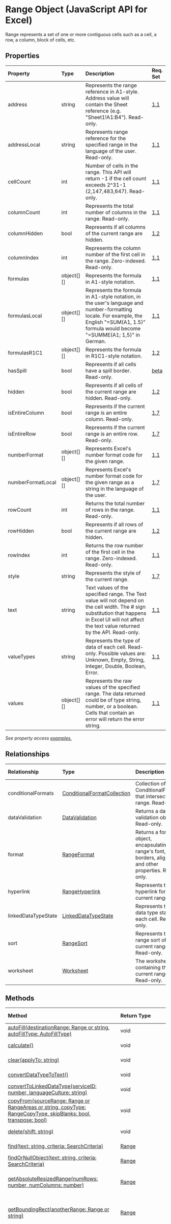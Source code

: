 # Range Object (JavaScript API for Excel)

Range represents a set of one or more contiguous cells such as a cell, a row, a column, block of cells, etc.

## Properties

| Property	   | Type	|Description| Req. Set|
|:---------------|:--------|:----------|:----|
|address|string|Represents the range reference in A1-style. Address value will contain the Sheet reference (e.g. "Sheet1!A1:B4"). Read-only.|[1.1](../requirement-sets/excel-api-requirement-sets.md)|
|addressLocal|string|Represents range reference for the specified range in the language of the user. Read-only.|[1.1](../requirement-sets/excel-api-requirement-sets.md)|
|cellCount|int|Number of cells in the range. This API will return -1 if the cell count exceeds 2^31-1 (2,147,483,647). Read-only.|[1.1](../requirement-sets/excel-api-requirement-sets.md)|
|columnCount|int|Represents the total number of columns in the range. Read-only.|[1.1](../requirement-sets/excel-api-requirement-sets.md)|
|columnHidden|bool|Represents if all columns of the current range are hidden.|[1.2](../requirement-sets/excel-api-requirement-sets.md)|
|columnIndex|int|Represents the column number of the first cell in the range. Zero-indexed. Read-only.|[1.1](../requirement-sets/excel-api-requirement-sets.md)|
|formulas|object[][]|Represents the formula in A1-style notation.|[1.1](../requirement-sets/excel-api-requirement-sets.md)|
|formulasLocal|object[][]|Represents the formula in A1-style notation, in the user's language and number-formatting locale.  For example, the English "=SUM(A1, 1.5)" formula would become "=SUMME(A1; 1,5)" in German.|[1.1](../requirement-sets/excel-api-requirement-sets.md)|
|formulasR1C1|object[][]|Represents the formula in R1C1-style notation.|[1.2](../requirement-sets/excel-api-requirement-sets.md)|
|hasSpill|bool|Represents if all cells have a spill border. Read-only.|[beta](../requirement-sets/excel-api-requirement-sets.md)|
|hidden|bool|Represents if all cells of the current range are hidden. Read-only.|[1.2](../requirement-sets/excel-api-requirement-sets.md)|
|isEntireColumn|bool|Represents if the current range is an entire column. Read-only.|[1.7](../requirement-sets/excel-api-requirement-sets.md)|
|isEntireRow|bool|Represents if the current range is an entire row. Read-only.|[1.7](../requirement-sets/excel-api-requirement-sets.md)|
|numberFormat|object[][]|Represents Excel's number format code for the given range.|[1.1](../requirement-sets/excel-api-requirement-sets.md)|
|numberFormatLocal|object[][]|Represents Excel's number format code for the given range as a string in the language of the user.|[1.7](../requirement-sets/excel-api-requirement-sets.md)|
|rowCount|int|Returns the total number of rows in the range. Read-only.|[1.1](../requirement-sets/excel-api-requirement-sets.md)|
|rowHidden|bool|Represents if all rows of the current range are hidden.|[1.2](../requirement-sets/excel-api-requirement-sets.md)|
|rowIndex|int|Returns the row number of the first cell in the range. Zero-indexed. Read-only.|[1.1](../requirement-sets/excel-api-requirement-sets.md)|
|style|string|Represents the style of the current range.|[1.7](../requirement-sets/excel-api-requirement-sets.md)|
|text|string|Text values of the specified range. The Text value will not depend on the cell width. The # sign substitution that happens in Excel UI will not affect the text value returned by the API. Read-only.|[1.1](../requirement-sets/excel-api-requirement-sets.md)|
|valueTypes|string|Represents the type of data of each cell. Read-only. Possible values are: Unknown, Empty, String, Integer, Double, Boolean, Error.|[1.1](../requirement-sets/excel-api-requirement-sets.md)|
|values|object[][]|Represents the raw values of the specified range. The data returned could be of type string, number, or a boolean. Cells that contain an error will return the error string.|[1.1](../requirement-sets/excel-api-requirement-sets.md)|

_See property access [examples.](#property-access-examples)_

## Relationships
| Relationship | Type	|Description| Req. Set|
|:---------------|:--------|:----------|:----|
|conditionalFormats|[ConditionalFormatCollection](conditionalformatcollection.md)|Collection of ConditionalFormats that intersect the range. Read-only.|[1.6](../requirement-sets/excel-api-requirement-sets.md)|
|dataValidation|[DataValidation](datavalidation.md)|Returns a data validation object. Read-only.|[1.8](../requirement-sets/excel-api-requirement-sets.md)|
|format|[RangeFormat](rangeformat.md)|Returns a format object, encapsulating the range's font, fill, borders, alignment, and other properties. Read-only.|[1.1](../requirement-sets/excel-api-requirement-sets.md)|
|hyperlink|[RangeHyperlink](rangehyperlink.md)|Represents the hyperlink for the current range.|[1.7](../requirement-sets/excel-api-requirement-sets.md)|
|linkedDataTypeState|[LinkedDataTypeState](linkeddatatypestate.md)|Represents the data type state of each cell. Read-only.|[beta](../requirement-sets/excel-api-requirement-sets.md)|
|sort|[RangeSort](rangesort.md)|Represents the range sort of the current range. Read-only.|[1.2](../requirement-sets/excel-api-requirement-sets.md)|
|worksheet|[Worksheet](worksheet.md)|The worksheet containing the current range. Read-only.|[1.1](../requirement-sets/excel-api-requirement-sets.md)|

## Methods

| Method		   | Return Type	|Description| Req. Set|
|:---------------|:--------|:----------|:----|
|[autoFill(destinationRange: Range or string, autoFillType: AutoFillType)](#autofilldestinationrange-range-or-string-autofilltype-autofilltype)|void|Fills range from the current range to the destination range.|[beta](../requirement-sets/excel-api-requirement-sets.md)|
|[calculate()](#calculate)|void|Calculates a range of cells on a worksheet.|[1.6](../requirement-sets/excel-api-requirement-sets.md)|
|[clear(applyTo: string)](#clearapplyto-string)|void|Clear range values, format, fill, border, etc.|[1.1](../requirement-sets/excel-api-requirement-sets.md)|
|[convertDataTypeToText()](#convertdatatypetotext)|void|Converts the range cells with datatypes into text.|[beta](../requirement-sets/excel-api-requirement-sets.md)|
|[convertToLinkedDataType(serviceID: number, languageCulture: string)](#converttolinkeddatatypeserviceid-number-languageculture-string)|void|Converts the range cells into linked datatype in the worksheet.|[beta](../requirement-sets/excel-api-requirement-sets.md)|
|[copyFrom(sourceRange: Range or RangeAreas or string, copyType: RangeCopyType, skipBlanks: bool, transpose: bool)](#copyfromsourcerange-range-or-rangeareas-or-string-copytype-rangecopytype-skipblanks-bool-transpose-bool)|void|Copies cell data or formatting from the source range or RangeAreas to the current range.|[beta](../requirement-sets/excel-api-requirement-sets.md)|
|[delete(shift: string)](#deleteshift-string)|void|Deletes the cells associated with the range.|[1.1](../requirement-sets/excel-api-requirement-sets.md)|
|[find(text: string, criteria: SearchCriteria)](#findtext-string-criteria-searchcriteria)|[Range](range.md)|Finds the given string based on the criteria specified.|[beta](../requirement-sets/excel-api-requirement-sets.md)|
|[findOrNullObject(text: string, criteria: SearchCriteria)](#findornullobjecttext-string-criteria-searchcriteria)|[Range](range.md)|Finds the given string based on the criteria specified.|[beta](../requirement-sets/excel-api-requirement-sets.md)|
|[getAbsoluteResizedRange(numRows: number, numColumns: number)](#getabsoluteresizedrangenumrows-number-numcolumns-number)|[Range](range.md)|Gets a Range object with the same top-left cell as the current Range object, but with the specified numbers of rows and columns.|[1.7](../requirement-sets/excel-api-requirement-sets.md)|
|[getBoundingRect(anotherRange: Range or string)](#getboundingrectanotherrange-range-or-string)|[Range](range.md)|Gets the smallest range object that encompasses the given ranges. For example, the GetBoundingRect of "B2:C5" and "D10:E15" is "B2:E15".|[1.1](../requirement-sets/excel-api-requirement-sets.md)|
|[getCell(row: number, column: number)](#getcellrow-number-column-number)|[Range](range.md)|Gets the range object containing the single cell based on row and column numbers. The cell can be outside the bounds of its parent range, so long as it stays within the worksheet grid. The returned cell is located relative to the top left cell of the range.|[1.1](../requirement-sets/excel-api-requirement-sets.md)|
|[getColumn(column: number)](#getcolumncolumn-number)|[Range](range.md)|Gets a column contained in the range.|[1.1](../requirement-sets/excel-api-requirement-sets.md)|
|[getColumnsAfter(count: number)](#getcolumnsaftercount-number)|[Range](range.md)|Gets a certain number of columns to the right of the current Range object.|[1.1](../requirement-sets/excel-api-requirement-sets.md)|
|[getColumnsBefore(count: number)](#getcolumnsbeforecount-number)|[Range](range.md)|Gets a certain number of columns to the left of the current Range object.|[1.1](../requirement-sets/excel-api-requirement-sets.md)|
|[getEntireColumn()](#getentirecolumn)|[Range](range.md)|Gets an object that represents the entire column of the range (for example, if the current range represents cells "B4:E11", its `getEntireColumn` is a range that represents columns "B:E").|[1.1](../requirement-sets/excel-api-requirement-sets.md)|
|[getEntireRow()](#getentirerow)|[Range](range.md)|Gets an object that represents the entire row of the range (for example, if the current range represents cells "B4:E11", its `GetEntireRow` is a range that represents rows "4:11").|[1.1](../requirement-sets/excel-api-requirement-sets.md)|
|[getImage()](#getimage)|[System.IO.Stream](system.io.stream.md)|Renders the range as a base64-encoded png image.|[1.7](../requirement-sets/excel-api-requirement-sets.md)|
|[getIntersection(anotherRange: Range or string)](#getintersectionanotherrange-range-or-string)|[Range](range.md)|Gets the range object that represents the rectangular intersection of the given ranges.|[1.1](../requirement-sets/excel-api-requirement-sets.md)|
|[getIntersectionOrNullObject(anotherRange: Range or string)](#getintersectionornullobjectanotherrange-range-or-string)|[Range](range.md)|Gets the range object that represents the rectangular intersection of the given ranges. If no intersection is found, will return a null object.|[1.4](../requirement-sets/excel-api-requirement-sets.md)|
|[getLastCell()](#getlastcell)|[Range](range.md)|Gets the last cell within the range. For example, the last cell of "B2:D5" is "D5".|[1.1](../requirement-sets/excel-api-requirement-sets.md)|
|[getLastColumn()](#getlastcolumn)|[Range](range.md)|Gets the last column within the range. For example, the last column of "B2:D5" is "D2:D5".|[1.1](../requirement-sets/excel-api-requirement-sets.md)|
|[getLastRow()](#getlastrow)|[Range](range.md)|Gets the last row within the range. For example, the last row of "B2:D5" is "B5:D5".|[1.1](../requirement-sets/excel-api-requirement-sets.md)|
|[getOffsetRange(rowOffset: number, columnOffset: number)](#getoffsetrangerowoffset-number-columnoffset-number)|[Range](range.md)|Gets an object which represents a range that's offset from the specified range. The dimension of the returned range will match this range. If the resulting range is forced outside the bounds of the worksheet grid, an error will be thrown.|[1.1](../requirement-sets/excel-api-requirement-sets.md)|
|[getResizedRange(deltaRows: number, deltaColumns: number)](#getresizedrangedeltarows-number-deltacolumns-number)|[Range](range.md)|Gets a Range object similar to the current Range object, but with its bottom-right corner expanded (or contracted) by some number of rows and columns.|[1.1](../requirement-sets/excel-api-requirement-sets.md)|
|[getRow(row: number)](#getrowrow-number)|[Range](range.md)|Gets a row contained in the range.|[1.1](../requirement-sets/excel-api-requirement-sets.md)|
|[getRowsAbove(count: number)](#getrowsabovecount-number)|[Range](range.md)|Gets a certain number of rows above the current Range object.|[1.1](../requirement-sets/excel-api-requirement-sets.md)|
|[getRowsBelow(count: number)](#getrowsbelowcount-number)|[Range](range.md)|Gets a certain number of rows below the current Range object.|[1.1](../requirement-sets/excel-api-requirement-sets.md)|
|[getSpecialCells(cellType: SpecialCellType, cellValueType: SpecialCellValueType)](#getspecialcellscelltype-specialcelltype-cellvaluetype-specialcellvaluetype)|[RangeAreas](rangeareas.md)|Gets the RangeAreas object, comprising one or more rectangular ranges, that represents all the cells that match the specified type and value. You can check for ConditionalFormats, DataValidations,Blanks,Comments, Constants, Formulas, SameConditionalFormat, SameDataValidation, and Visible|[beta](../requirement-sets/excel-api-requirement-sets.md)|
|[getSpecialCellsOrNullObject(cellType: SpecialCellType, cellValueType: SpecialCellValueType)](#getspecialcellsornullobjectcelltype-specialcelltype-cellvaluetype-specialcellvaluetype)|[RangeAreas](rangeareas.md)|Gets the RangeAreas object, comprising one or more ranges, that represents all the cells that match the specified type and value.You can check for ConditionalFormats, DataValidations,Blanks,Comments, Constants, Formulas, SameConditionalFormat, SameDataValidation, and Visible|[beta](../requirement-sets/excel-api-requirement-sets.md)|
|[getSurroundingRegion()](#getsurroundingregion)|[Range](range.md)|Returns a Range object that represents the surrounding region for the top-left cell in this range. A surrounding region is a range bounded by any combination of blank rows and blank columns relative to this range.|[1.7](../requirement-sets/excel-api-requirement-sets.md)|
|[getTables(fullyContained: bool)](#gettablesfullycontained-bool)|[TableScopedCollection](tablescopedcollection.md)|Gets a scoped collection of tables that overlap with the range.|[beta](../requirement-sets/excel-api-requirement-sets.md)|
|[getUsedRange(valuesOnly: [ApiSet(Version)](#getusedrangevaluesonly-apisetversion)|[Range](range.md)|Returns the used range of the given range object. If there are no used cells within the range, this function will throw an ItemNotFound error.|[1.1](../requirement-sets/excel-api-requirement-sets.md)|
|[getUsedRangeOrNullObject(valuesOnly: bool)](#getusedrangeornullobjectvaluesonly-bool)|[Range](range.md)|Returns the used range of the given range object. If there are no used cells within the range, this function will return a null object.|[1.4](../requirement-sets/excel-api-requirement-sets.md)|
|[getVisibleView()](#getvisibleview)|[RangeView](rangeview.md)|Represents the visible rows of the current range.|[1.3](../requirement-sets/excel-api-requirement-sets.md)|
|[insert(shift: string)](#insertshift-string)|[Range](range.md)|Inserts a cell or a range of cells into the worksheet in place of this range, and shifts the other cells to make space. Returns a new Range object at the now blank space.|[1.1](../requirement-sets/excel-api-requirement-sets.md)|
|[merge(across: bool)](#mergeacross-bool)|void|Merge the range cells into one region in the worksheet.|[1.2](../requirement-sets/excel-api-requirement-sets.md)|
|[removeDuplicates(columns: int[], includesHeader: bool)](#removeduplicatescolumns-int-includesheader-bool)|[RemoveDuplicatesResult](removeduplicatesresult.md)|Removes duplicate values from the range specified by the columns.|[beta](../requirement-sets/excel-api-requirement-sets.md)|
|[replaceAll(text: string, replacement: string, criteria: ReplaceCriteria)](#replacealltext-string-replacement-string-criteria-replacecriteria)|int|Finds and replaces the given string based on the criteria specified within the current range.|[beta](../requirement-sets/excel-api-requirement-sets.md)|
|[select()](#select)|void|Selects the specified range in the Excel UI.|[1.1](../requirement-sets/excel-api-requirement-sets.md)|
|[setCellProperties(cellPropertiesData: SettableCellProperties[][])](#setcellpropertiescellpropertiesdata-settablecellproperties)|void|Updates the range based on a 2D array of cell properties , encapsulating things like font, fill, borders, alignment, and so forth.|[beta](../requirement-sets/excel-api-requirement-sets.md)|
|[setColumnProperties(columnPropertiesData: SettableColumnProperties[])](#setcolumnpropertiescolumnpropertiesdata-settablecolumnproperties)|void|Updates the range based on a single-dimensional array of column properties, encapsulating things like font, fill, borders, alignment, and so forth.|[beta](../requirement-sets/excel-api-requirement-sets.md)|
|[setDirty()](#setdirty)|void|Set a range to be recalculated when the next recalculation occurs.|[beta](../requirement-sets/excel-api-requirement-sets.md)|
|[setRowProperties(rowPropertiesData: SettableRowProperties[])](#setrowpropertiesrowpropertiesdata-settablerowproperties)|void|Updates the range based on a single-dimensional array of row properties, encapsulating things like font, fill, borders, alignment, and so forth.|[beta](../requirement-sets/excel-api-requirement-sets.md)|
|[showCard()](#showcard)|void|Displays the card for an active cell if it has rich value content.|[1.7](../requirement-sets/excel-api-requirement-sets.md)|
|[unmerge()](#unmerge)|void|Unmerge the range cells into separate cells.|[1.2](../requirement-sets/excel-api-requirement-sets.md)|

## Method Details


### autoFill(destinationRange: Range or string, autoFillType: AutoFillType)
Fills range from the current range to the destination range.

#### Syntax
```js
rangeObject.autoFill(destinationRange, autoFillType);
```

#### Parameters
| Parameter	   | Type	|Description|
|:---------------|:--------|:----------|
|destinationRange|Range or string|The destination range to autofill. 
|
|autoFillType|AutoFillType|Optional. The type of autofill. Specifies how the destination range is to be filled, based on the contents of the current range. Default is "FillDefault".|

#### Returns
void

### calculate()
Calculates a range of cells on a worksheet.

#### Syntax
```js
rangeObject.calculate();
```

#### Parameters
None

#### Returns
void

### clear(applyTo: string)
Clear range values, format, fill, border, etc.

#### Syntax
```js
rangeObject.clear(applyTo);
```

#### Parameters
| Parameter	   | Type	|Description|
|:---------------|:--------|:----------|
|applyTo|string|Optional. Optional. Determines the type of clear action. Possible values are: `All` Default-option,`Formats` ,`Contents` |

#### Returns
void

#### Examples

Below example clears format and contents of the range. 

```js
Excel.run(function (ctx) { 
	var sheetName = "Sheet1";
	var rangeAddress = "D:F";
	var range = ctx.workbook.worksheets.getItem(sheetName).getRange(rangeAddress);
	range.clear();
	return ctx.sync(); 
}).catch(function(error) {
		console.log("Error: " + error);
		if (error instanceof OfficeExtension.Error) {
			console.log("Debug info: " + JSON.stringify(error.debugInfo));
		}
});
```


### convertDataTypeToText()
Converts the range cells with datatypes into text.

#### Syntax
```js
rangeObject.convertDataTypeToText();
```

#### Parameters
None

#### Returns
void

### convertToLinkedDataType(serviceID: number, languageCulture: string)
Converts the range cells into linked datatype in the worksheet.

#### Syntax
```js
rangeObject.convertToLinkedDataType(serviceID, languageCulture);
```

#### Parameters
| Parameter	   | Type	|Description|
|:---------------|:--------|:----------|
|serviceID|number|The Service ID which will be used to query the data.|
|languageCulture|string|Language Culture to query the service for.|

#### Returns
void

### copyFrom(sourceRange: Range or RangeAreas or string, copyType: RangeCopyType, skipBlanks: bool, transpose: bool)
Copies cell data or formatting from the source range or RangeAreas to the current range.

#### Syntax
```js
rangeObject.copyFrom(sourceRange, copyType, skipBlanks, transpose);
```

#### Parameters
| Parameter	   | Type	|Description|
|:---------------|:--------|:----------|
|sourceRange|Range or RangeAreas or string|The source range or RangeAreas to copy from. When the source RangeAreas has multiple ranges, it must in the outline form which can be created by removing full rows or columns from a rectangular range.|
|copyType|RangeCopyType|Optional. The type of cell data or formatting to copy over. Default is "All".|
|skipBlanks|bool|Optional. True if to skip blank cells in the source range. Default is false.|
|transpose|bool|Optional. True if to transpose the cells in the destination range. Default is false.|

#### Returns
void

### delete(shift: string)
Deletes the cells associated with the range.

#### Syntax
```js
rangeObject.delete(shift);
```

#### Parameters
| Parameter	   | Type	|Description|
|:---------------|:--------|:----------|
|shift|string|Specifies which way to shift the cells.  Possible values are: Up, Left|

#### Returns
void

#### Examples

```js
Excel.run(function (ctx) { 
	var sheetName = "Sheet1";
	var rangeAddress = "D:F";
	var range = ctx.workbook.worksheets.getItem(sheetName).getRange(rangeAddress);
	range.delete();
	return ctx.sync(); 
}).catch(function(error) {
		console.log("Error: " + error);
		if (error instanceof OfficeExtension.Error) {
			console.log("Debug info: " + JSON.stringify(error.debugInfo));
		}
});
```


### find(text: string, criteria: SearchCriteria)
Finds the given string based on the criteria specified.

#### Syntax
```js
rangeObject.find(text, criteria);
```

#### Parameters
| Parameter	   | Type	|Description|
|:---------------|:--------|:----------|
|text|string|String to find.|
|criteria|SearchCriteria|Additional Criteria.|

#### Returns
[Range](range.md)

### findOrNullObject(text: string, criteria: SearchCriteria)
Finds the given string based on the criteria specified.

#### Syntax
```js
rangeObject.findOrNullObject(text, criteria);
```

#### Parameters
| Parameter	   | Type	|Description|
|:---------------|:--------|:----------|
|text|string|String to find.|
|criteria|SearchCriteria|Additional Criteria.|

#### Returns
[Range](range.md)

### getAbsoluteResizedRange(numRows: number, numColumns: number)
Gets a Range object with the same top-left cell as the current Range object, but with the specified numbers of rows and columns.

#### Syntax
```js
rangeObject.getAbsoluteResizedRange(numRows, numColumns);
```

#### Parameters
| Parameter	   | Type	|Description|
|:---------------|:--------|:----------|
|numRows|number|The number of rows of the new range size.|
|numColumns|number|The number of columns of the new range size.|

#### Returns
[Range](range.md)

### getBoundingRect(anotherRange: Range or string)
Gets the smallest range object that encompasses the given ranges. For example, the GetBoundingRect of "B2:C5" and "D10:E15" is "B2:E15".

#### Syntax
```js
rangeObject.getBoundingRect(anotherRange);
```

#### Parameters
| Parameter	   | Type	|Description|
|:---------------|:--------|:----------|
|anotherRange|Range or string|The range object or address or range name.|

#### Returns
[Range](range.md)

#### Examples

```js

Excel.run(function (ctx) { 
	var sheetName = "Sheet1";
	var rangeAddress = "D4:G6";
	var range = ctx.workbook.worksheets.getItem(sheetName).getRange(rangeAddress);
	var range = range.getBoundingRect("G4:H8");
	range.load('address');
	return ctx.sync().then(function() {
		console.log(range.address); // Prints Sheet1!D4:H8
	});
}).catch(function(error) {
		console.log("Error: " + error);
		if (error instanceof OfficeExtension.Error) {
			console.log("Debug info: " + JSON.stringify(error.debugInfo));
		}
});
```


### getCell(row: number, column: number)
Gets the range object containing the single cell based on row and column numbers. The cell can be outside the bounds of its parent range, so long as it stays within the worksheet grid. The returned cell is located relative to the top left cell of the range.

#### Syntax
```js
rangeObject.getCell(row, column);
```

#### Parameters
| Parameter	   | Type	|Description|
|:---------------|:--------|:----------|
|row|number|Row number of the cell to be retrieved. Zero-indexed.|
|column|number|Column number of the cell to be retrieved. Zero-indexed.|

#### Returns
[Range](range.md)

#### Examples

```js
Excel.run(function (ctx) { 
	var sheetName = "Sheet1";
	var rangeAddress = "A1:F8";
	var worksheet = ctx.workbook.worksheets.getItem(sheetName);
	var range = worksheet.getRange(rangeAddress);
	var cell = range.cell(0,0);
	cell.load('address');
	return ctx.sync().then(function() {
		console.log(cell.address);
	});
}).catch(function(error) {
		console.log("Error: " + error);
		if (error instanceof OfficeExtension.Error) {
			console.log("Debug info: " + JSON.stringify(error.debugInfo));
		}
});
```


### getColumn(column: number)
Gets a column contained in the range.

#### Syntax
```js
rangeObject.getColumn(column);
```

#### Parameters
| Parameter	   | Type	|Description|
|:---------------|:--------|:----------|
|column|number|Column number of the range to be retrieved. Zero-indexed.|

#### Returns
[Range](range.md)

#### Examples

```js

Excel.run(function (ctx) { 
	var sheetName = "Sheet19";
	var rangeAddress = "A1:F8";
	var range = ctx.workbook.worksheets.getItem(sheetName).getRange(rangeAddress).getColumn(1);
	range.load('address');
	return ctx.sync().then(function() {
		console.log(range.address); // prints Sheet1!B1:B8
	});
}).catch(function(error) {
		console.log("Error: " + error);
		if (error instanceof OfficeExtension.Error) {
			console.log("Debug info: " + JSON.stringify(error.debugInfo));
		}
});
```


### getColumnsAfter(count: number)
Gets a certain number of columns to the right of the current Range object.

#### Syntax
```js
rangeObject.getColumnsAfter(count);
```

#### Parameters
| Parameter	   | Type	|Description|
|:---------------|:--------|:----------|
|count|number|Optional. Optional. The number of columns to include in the resulting range. In general, use a positive number to create a range outside the current range. You can also use a negative number to create a range within the current range. The default value is 1.|

#### Returns
[Range](range.md)

### getColumnsBefore(count: number)
Gets a certain number of columns to the left of the current Range object.

#### Syntax
```js
rangeObject.getColumnsBefore(count);
```

#### Parameters
| Parameter	   | Type	|Description|
|:---------------|:--------|:----------|
|count|number|Optional. Optional. The number of columns to include in the resulting range. In general, use a positive number to create a range outside the current range. You can also use a negative number to create a range within the current range. The default value is 1.|

#### Returns
[Range](range.md)

### getEntireColumn()
Gets an object that represents the entire column of the range (for example, if the current range represents cells "B4:E11", its `getEntireColumn` is a range that represents columns "B:E").

#### Syntax
```js
rangeObject.getEntireColumn();
```

#### Parameters
None

#### Returns
[Range](range.md)

#### Examples

Note: the grid properties of the Range (values, numberFormat, formulas) contains `null` since the Range in question is unbounded.

```js

Excel.run(function (ctx) { 
	var sheetName = "Sheet1";
	var rangeAddress = "D:F";
	var range = ctx.workbook.worksheets.getItem(sheetName).getRange(rangeAddress);
	var rangeEC = range.getEntireColumn();
	rangeEC.load('address');
	return ctx.sync().then(function() {
		console.log(rangeEC.address);
	});
}).catch(function(error) {
		console.log("Error: " + error);
		if (error instanceof OfficeExtension.Error) {
			console.log("Debug info: " + JSON.stringify(error.debugInfo));
		}
});
```

### getEntireRow()
Gets an object that represents the entire row of the range (for example, if the current range represents cells "B4:E11", its `GetEntireRow` is a range that represents rows "4:11").

#### Syntax
```js
rangeObject.getEntireRow();
```

#### Parameters
None

#### Returns
[Range](range.md)

#### Examples
```js

Excel.run(function (ctx) {
	var sheetName = "Sheet1";
	var rangeAddress = "D:F"; 
	var range = ctx.workbook.worksheets.getItem(sheetName).getRange(rangeAddress);
	var rangeER = range.getEntireRow();
	rangeER.load('address');
	return ctx.sync().then(function() {
		console.log(rangeER.address);
	});
}).catch(function(error) {
		console.log("Error: " + error);
		if (error instanceof OfficeExtension.Error) {
			console.log("Debug info: " + JSON.stringify(error.debugInfo));
		}
});
```
The grid properties of the Range (values, numberFormat, formulas) contains `null` since the Range in question is unbounded.


### getImage()
Renders the range as a base64-encoded png image.

#### Syntax
```js
rangeObject.getImage();
```

#### Parameters
None

#### Returns
[System.IO.Stream](system.io.stream.md)

### getIntersection(anotherRange: Range or string)
Gets the range object that represents the rectangular intersection of the given ranges.

#### Syntax
```js
rangeObject.getIntersection(anotherRange);
```

#### Parameters
| Parameter	   | Type	|Description|
|:---------------|:--------|:----------|
|anotherRange|Range or string|The range object or range address that will be used to determine the intersection of ranges.|

#### Returns
[Range](range.md)

#### Examples

```js

Excel.run(function (ctx) { 
	var sheetName = "Sheet1";
	var rangeAddress = "A1:F8";
	var range = ctx.workbook.worksheets.getItem(sheetName).getRange(rangeAddress).getIntersection("D4:G6");
	range.load('address');
	return ctx.sync().then(function() {
		console.log(range.address); // prints Sheet1!D4:F6
	});
}).catch(function(error) {
		console.log("Error: " + error);
		if (error instanceof OfficeExtension.Error) {
			console.log("Debug info: " + JSON.stringify(error.debugInfo));
		}
});
```


### getIntersectionOrNullObject(anotherRange: Range or string)
Gets the range object that represents the rectangular intersection of the given ranges. If no intersection is found, will return a null object.

#### Syntax
```js
rangeObject.getIntersectionOrNullObject(anotherRange);
```

#### Parameters
| Parameter	   | Type	|Description|
|:---------------|:--------|:----------|
|anotherRange|Range or string|The range object or range address that will be used to determine the intersection of ranges.|

#### Returns
[Range](range.md)

### getLastCell()
Gets the last cell within the range. For example, the last cell of "B2:D5" is "D5".

#### Syntax
```js
rangeObject.getLastCell();
```

#### Parameters
None

#### Returns
[Range](range.md)

#### Examples

```js

Excel.run(function (ctx) { 
	var sheetName = "Sheet1";
	var rangeAddress = "A1:F8";
	var range = ctx.workbook.worksheets.getItem(sheetName).getRange(rangeAddress).getLastCell();
	range.load('address');
	return ctx.sync().then(function() {
		console.log(range.address); // prints Sheet1!F8
	});
}).catch(function(error) {
		console.log("Error: " + error);
		if (error instanceof OfficeExtension.Error) {
			console.log("Debug info: " + JSON.stringify(error.debugInfo));
		}
});
```


### getLastColumn()
Gets the last column within the range. For example, the last column of "B2:D5" is "D2:D5".

#### Syntax
```js
rangeObject.getLastColumn();
```

#### Parameters
None

#### Returns
[Range](range.md)

#### Examples

```js

Excel.run(function (ctx) { 
	var sheetName = "Sheet1";
	var rangeAddress = "A1:F8";
	var range = ctx.workbook.worksheets.getItem(sheetName).getRange(rangeAddress).getLastColumn();
	range.load('address');
	return ctx.sync().then(function() {
		console.log(range.address); // prints Sheet1!F1:F8
	});
}).catch(function(error) {
		console.log("Error: " + error);
		if (error instanceof OfficeExtension.Error) {
			console.log("Debug info: " + JSON.stringify(error.debugInfo));
		}
});
```


### getLastRow()
Gets the last row within the range. For example, the last row of "B2:D5" is "B5:D5".

#### Syntax
```js
rangeObject.getLastRow();
```

#### Parameters
None

#### Returns
[Range](range.md)

#### Examples

```js

Excel.run(function (ctx) { 
	var sheetName = "Sheet1";
	var rangeAddress = "A1:F8";
	var range = ctx.workbook.worksheets.getItem(sheetName).getRange(rangeAddress).getLastRow();
	range.load('address');
	return ctx.sync().then(function() {
		console.log(range.address); // prints Sheet1!A8:F8
	});
}).catch(function(error) {
		console.log("Error: " + error);
		if (error instanceof OfficeExtension.Error) {
			console.log("Debug info: " + JSON.stringify(error.debugInfo));
		}
});
```



### getOffsetRange(rowOffset: number, columnOffset: number)
Gets an object which represents a range that's offset from the specified range. The dimension of the returned range will match this range. If the resulting range is forced outside the bounds of the worksheet grid, an error will be thrown.

#### Syntax
```js
rangeObject.getOffsetRange(rowOffset, columnOffset);
```

#### Parameters
| Parameter	   | Type	|Description|
|:---------------|:--------|:----------|
|rowOffset|number|The number of rows (positive, negative, or 0) by which the range is to be offset. Positive values are offset downward, and negative values are offset upward.|
|columnOffset|number|The number of columns (positive, negative, or 0) by which the range is to be offset. Positive values are offset to the right, and negative values are offset to the left.|

#### Returns
[Range](range.md)

#### Examples

```js
Excel.run(function (ctx) { 
	var sheetName = "Sheet1";
	var rangeAddress = "D4:F6";
	var range = ctx.workbook.worksheets.getItem(sheetName).getRange(rangeAddress).getOffsetRange(-1,4);
	range.load('address');
	return ctx.sync().then(function() {
		console.log(range.address); // prints Sheet1!H3:K5
	});
}).catch(function(error) {
		console.log("Error: " + error);
		if (error instanceof OfficeExtension.Error) {
			console.log("Debug info: " + JSON.stringify(error.debugInfo));
		}
});
```


### getResizedRange(deltaRows: number, deltaColumns: number)
Gets a Range object similar to the current Range object, but with its bottom-right corner expanded (or contracted) by some number of rows and columns.

#### Syntax
```js
rangeObject.getResizedRange(deltaRows, deltaColumns);
```

#### Parameters
| Parameter	   | Type	|Description|
|:---------------|:--------|:----------|
|deltaRows|number|The number of rows by which to expand the bottom-right corner, relative to the current range. Use a positive number to expand the range, or a negative number to decrease it.|
|deltaColumns|number|The number of columns by which to expand the bottom-right corner, relative to the current range. Use a positive number to expand the range, or a negative number to decrease it.|

#### Returns
[Range](range.md)

### getRow(row: number)
Gets a row contained in the range.

#### Syntax
```js
rangeObject.getRow(row);
```

#### Parameters
| Parameter	   | Type	|Description|
|:---------------|:--------|:----------|
|row|number|Row number of the range to be retrieved. Zero-indexed.|

#### Returns
[Range](range.md)

#### Examples

```js

Excel.run(function (ctx) { 
	var sheetName = "Sheet1";
	var rangeAddress = "A1:F8";
	var range = ctx.workbook.worksheets.getItem(sheetName).getRange(rangeAddress).getRow(1);
	range.load('address');
	return ctx.sync().then(function() {
		console.log(range.address); // prints Sheet1!A2:F2
	});
}).catch(function(error) {
		console.log("Error: " + error);
		if (error instanceof OfficeExtension.Error) {
			console.log("Debug info: " + JSON.stringify(error.debugInfo));
		}
});
```


### getRowsAbove(count: number)
Gets a certain number of rows above the current Range object.

#### Syntax
```js
rangeObject.getRowsAbove(count);
```

#### Parameters
| Parameter	   | Type	|Description|
|:---------------|:--------|:----------|
|count|number|Optional. Optional. The number of rows to include in the resulting range. In general, use a positive number to create a range outside the current range. You can also use a negative number to create a range within the current range. The default value is 1.|

#### Returns
[Range](range.md)

### getRowsBelow(count: number)
Gets a certain number of rows below the current Range object.

#### Syntax
```js
rangeObject.getRowsBelow(count);
```

#### Parameters
| Parameter	   | Type	|Description|
|:---------------|:--------|:----------|
|count|number|Optional. Optional. The number of rows to include in the resulting range. In general, use a positive number to create a range outside the current range. You can also use a negative number to create a range within the current range. The default value is 1.|

#### Returns
[Range](range.md)

### getSpecialCells(cellType: SpecialCellType, cellValueType: SpecialCellValueType)
Gets the RangeAreas object, comprising one or more rectangular ranges, that represents all the cells that match the specified type and value.

#### Syntax
```js
rangeObject.getSpecialCells(cellType, cellValueType);
```

#### Parameters
| Parameter	   | Type	|Description|
|:---------------|:--------|:----------|
|cellType|SpecialCellType|The type of cells to include.|
|cellValueType|SpecialCellValueType|Optional. If cellType is either Constants or Formulas, this argument is used to determine which types of cells to include in the result. These values can be combined together to return more than one type. The default is to select all constants or formulas, no matter what the type.|

#### Returns
[RangeAreas](rangeareas.md)

### getSpecialCellsOrNullObject(cellType: SpecialCellType, cellValueType: SpecialCellValueType)
Gets the RangeAreas object, comprising one or more ranges, that represents all the cells that match the specified type and value.

#### Syntax
```js
rangeObject.getSpecialCellsOrNullObject(cellType, cellValueType);
```

#### Parameters
| Parameter	   | Type	|Description|
|:---------------|:--------|:----------|
|cellType|SpecialCellType|The type of cells to include.|
|cellValueType|SpecialCellValueType|Optional. If cellType is either Constants or Formulas, this argument is used to determine which types of cells to include in the result. These values can be combined together to return more than one type. The default is to select all constants or formulas, no matter what the type.|

#### Returns
[RangeAreas](rangeareas.md)

### getSpillParent()
Gets the range object containing the anchor cell for a cell getting spilled into. Fails if applied to a range with more than one cell. Read only.

#### Syntax
```js
rangeObject.getSpillParent();
```

#### Parameters
None

#### Returns
[Range](range.md)

### getSpillingToRange()
Gets the range object containing the spill range when called on an anchor cell. Fails if applied to a range with more than one cell. Read only.

#### Syntax
```js
rangeObject.getSpillingToRange();
```

#### Parameters
None

#### Returns
[Range](range.md)

### getSurroundingRegion()
Returns a Range object that represents the surrounding region for the top-left cell in this range. A surrounding region is a range bounded by any combination of blank rows and blank columns relative to this range.

#### Syntax
```js
rangeObject.getSurroundingRegion();
```

#### Parameters
None

#### Returns
[Range](range.md)

### getTables(fullyContained: bool)
Gets a scoped collection of tables that overlap with the range.

#### Syntax
```js
rangeObject.getTables(fullyContained);
```

#### Parameters
| Parameter	   | Type	|Description|
|:---------------|:--------|:----------|
|fullyContained|bool|Optional. If true, returns only tables that are fully contained within the range bounds. The default value is false.|

#### Returns
[TableScopedCollection](tablescopedcollection.md)

### getUsedRange(valuesOnly: [ApiSet(Version)
Returns the used range of the given range object. If there are no used cells within the range, this function will throw an ItemNotFound error.

#### Syntax
```js
rangeObject.getUsedRange(valuesOnly);
```

#### Parameters
| Parameter	   | Type	|Description|
|:---------------|:--------|:----------|
|valuesOnly|[ApiSet(Version|Considers only cells with values as used cells.|

#### Returns
[Range](range.md)

#### Examples

```js

Excel.run(function (ctx) { 
	var sheetName = "Sheet1";
	var rangeAddress = "D:F";
	var range = ctx.workbook.worksheets.getItem(sheetName).getRange(rangeAddress);
	var rangeUR = range.getUsedRange();
	rangeUR.load('address');
	return ctx.sync().then(function() {
		console.log(rangeUR.address);
	});
}).catch(function(error) {
		console.log("Error: " + error);
		if (error instanceof OfficeExtension.Error) {
			console.log("Debug info: " + JSON.stringify(error.debugInfo));
		}
});
```


### getUsedRangeOrNullObject(valuesOnly: bool)
Returns the used range of the given range object. If there are no used cells within the range, this function will return a null object.

#### Syntax
```js
rangeObject.getUsedRangeOrNullObject(valuesOnly);
```

#### Parameters
| Parameter	   | Type	|Description|
|:---------------|:--------|:----------|
|valuesOnly|bool|Optional. Considers only cells with values as used cells.|

#### Returns
[Range](range.md)

### getVisibleView()
Represents the visible rows of the current range.

#### Syntax
```js
rangeObject.getVisibleView();
```

#### Parameters
None

#### Returns
[RangeView](rangeview.md)

### insert(shift: string)
Inserts a cell or a range of cells into the worksheet in place of this range, and shifts the other cells to make space. Returns a new Range object at the now blank space.

#### Syntax
```js
rangeObject.insert(shift);
```

#### Parameters
| Parameter	   | Type	|Description|
|:---------------|:--------|:----------|
|shift|string|Specifies which way to shift the cells.  Possible values are: Down, Right|

#### Returns
[Range](range.md)

#### Examples

```js
	
Excel.run(function (ctx) { 
	var sheetName = "Sheet1";
	var rangeAddress = "F5:F10";
	var range = ctx.workbook.worksheets.getItem(sheetName).getRange(rangeAddress);
	range.insert();
	return ctx.sync(); 
	});
}).catch(function(error) {
		console.log("Error: " + error);
		if (error instanceof OfficeExtension.Error) {
			console.log("Debug info: " + JSON.stringify(error.debugInfo));
		}
});
```


### merge(across: bool)
Merge the range cells into one region in the worksheet.

#### Syntax
```js
rangeObject.merge(across);
```

#### Parameters
| Parameter	   | Type	|Description|
|:---------------|:--------|:----------|
|across|bool|Optional. Optional. Set true to merge cells in each row of the specified range as separate merged cells. The default value is false.|

#### Returns
void

#### Examples
```js
Excel.run(function (ctx) { 
	var sheetName = "Sheet1";
	var rangeAddress = "A1:C3";
	var range = ctx.workbook.worksheets.getItem(sheetName).getRange(rangeAddress);
	range.merge(true);
	return ctx.sync(); 
}).catch(function(error) {
		console.log("Error: " + error);
		if (error instanceof OfficeExtension.Error) {
			console.log("Debug info: " + JSON.stringify(error.debugInfo));
		}
});
```



#### Examples
```js
Excel.run(function (ctx) { 
	var sheetName = "Sheet1";
	var rangeAddress = "A1:C3";
	var range = ctx.workbook.worksheets.getItem(sheetName).getRange(rangeAddress);
	range.unmerge();
	return ctx.sync(); 
}).catch(function(error) {
		console.log("Error: " + error);
		if (error instanceof OfficeExtension.Error) {
			console.log("Debug info: " + JSON.stringify(error.debugInfo));
		}
});
```


### removeDuplicates(columns: int[], includesHeader: bool)
Removes duplicate values from the range specified by the columns.

#### Syntax
```js
rangeObject.removeDuplicates(columns, includesHeader);
```

#### Parameters
| Parameter	   | Type	|Description|
|:---------------|:--------|:----------|
|columns|int[]|The columns inside the range that may contain duplicates. At least one column needs to be specified. Zero-indexed.|
|includesHeader|bool|True if the input data contains header. Default is false.|

#### Returns
[RemoveDuplicatesResult](removeduplicatesresult.md)

### replaceAll(text: string, replacement: string, criteria: ReplaceCriteria)
Finds and replaces the given string based on the criteria specified within the current range.

#### Syntax
```js
rangeObject.replaceAll(text, replacement, criteria);
```

#### Parameters
| Parameter	   | Type	|Description|
|:---------------|:--------|:----------|
|text|string|String to find.|
|replacement|string|String to replace the original with.|
|criteria|ReplaceCriteria|Additional Replace Criteria.|

#### Returns
int

### select()
Selects the specified range in the Excel UI.

#### Syntax
```js
rangeObject.select();
```

#### Parameters
None

#### Returns
void

#### Examples

```js

Excel.run(function (ctx) {
	var sheetName = "Sheet1";
	var rangeAddress = "F5:F10"; 
	var range = ctx.workbook.worksheets.getItem(sheetName).getRange(rangeAddress);
	range.select();
	return ctx.sync(); 
}).catch(function(error) {
		console.log("Error: " + error);
		if (error instanceof OfficeExtension.Error) {
			console.log("Debug info: " + JSON.stringify(error.debugInfo));
		}
});
```


### setCellProperties(cellPropertiesData: SettableCellProperties[][])
Updates the range based on a 2D array of cell properties , encapsulating things like font, fill, borders, alignment, and so forth.

#### Syntax
```js
rangeObject.setCellProperties(cellPropertiesData);
```

#### Parameters
| Parameter	   | Type	|Description|
|:---------------|:--------|:----------|
|cellPropertiesData|SettableCellProperties[][]|...|

#### Returns
void

### setColumnProperties(columnPropertiesData: SettableColumnProperties[])
Updates the range based on a single-dimensional array of column properties, encapsulating things like font, fill, borders, alignment, and so forth.

#### Syntax
```js
rangeObject.setColumnProperties(columnPropertiesData);
```

#### Parameters
| Parameter	   | Type	|Description|
|:---------------|:--------|:----------|
|columnPropertiesData|SettableColumnProperties[]|...|

#### Returns
void

### setDirty()
Set a range to be recalculated when the next recalculation occurs.

#### Syntax
```js
rangeObject.setDirty();
```

#### Parameters
None

#### Returns
void

### setRowProperties(rowPropertiesData: SettableRowProperties[])
Updates the range based on a single-dimensional array of row properties, encapsulating things like font, fill, borders, alignment, and so forth.

#### Syntax
```js
rangeObject.setRowProperties(rowPropertiesData);
```

#### Parameters
| Parameter	   | Type	|Description|
|:---------------|:--------|:----------|
|rowPropertiesData|SettableRowProperties[]|...|

#### Returns
void

### showCard()
Displays the card for an active cell if it has rich value content.

#### Syntax
```js
rangeObject.showCard();
```

#### Parameters
None

#### Returns
void

### unmerge()
Unmerge the range cells into separate cells.

#### Syntax
```js
rangeObject.unmerge();
```

#### Parameters
None

#### Returns
void

#### Examples
```js
Excel.run(function (ctx) { 
	var sheetName = "Sheet1";
	var rangeAddress = "A1:C3";
	var range = ctx.workbook.worksheets.getItem(sheetName).getRange(rangeAddress);
	range.unmerge();
	return ctx.sync(); 
}).catch(function(error) {
		console.log("Error: " + error);
		if (error instanceof OfficeExtension.Error) {
			console.log("Debug info: " + JSON.stringify(error.debugInfo));
		}
});
```

### Property access examples

Below example uses range address to get the range object.

```js

Excel.run(function (ctx) {
	var sheetName = "Sheet1";
	var rangeAddress = "A1:F8"; 
	var worksheet = ctx.workbook.worksheets.getItem(sheetName);
	var range = worksheet.getRange(rangeAddress);
	range.load('cellCount');
	return ctx.sync().then(function() {
		console.log(range.cellCount);
	});
}).catch(function(error) {
		console.log("Error: " + error);
		if (error instanceof OfficeExtension.Error) {
			console.log("Debug info: " + JSON.stringify(error.debugInfo));
		}
});
```

Below example uses a named-range to get the range object.

```js

Excel.run(function (ctx) { 
	var rangeName = 'MyRange';
	var range = ctx.workbook.names.getItem(rangeName).range;
	range.load('cellCount');
	return ctx.sync().then(function() {
		console.log(range.cellCount);
	});
}).catch(function(error) {
		console.log("Error: " + error);
		if (error instanceof OfficeExtension.Error) {
			console.log("Debug info: " + JSON.stringify(error.debugInfo));
		}
});
```

The example below sets number-format, values and formulas on a grid that contains 2x3 grid.

```js
Excel.run(function (ctx) { 
	var sheetName = "Sheet1";
	var rangeAddress = "F5:G7";
	var numberFormat = [[null, "d-mmm"], [null, "d-mmm"], [null, null]]
	var values = [["Today", 42147], ["Tomorrow", "5/24"], ["Difference in days", null]];
	var formulas = [[null,null], [null,null], [null,"=G6-G5"]];
	var range = ctx.workbook.worksheets.getItem(sheetName).getRange(rangeAddress);
	range.numberFormat = numberFormat;
	range.values = values;
	range.formulas= formulas;
	range.load('text');
	return ctx.sync().then(function() {
		console.log(range.text);
	});
}).catch(function(error) {
		console.log("Error: " + error);
		if (error instanceof OfficeExtension.Error) {
			console.log("Debug info: " + JSON.stringify(error.debugInfo));
		}
});
```
Get the worksheet containing the range. 

```js
/* This might be broken still - it was broken before because it 
	it was missing 'var', but might still be wrong because of
	getting information without loading properly. */
Excel.run(function (ctx) { 
	var names = ctx.workbook.names;
	var namedItem = names.getItem('MyRange');
	var range = namedItem.range;
	var rangeWorksheet = range.worksheet;
	rangeWorksheet.load('name');
	return ctx.sync().then(function() {
			console.log(rangeWorksheet.name);
	});
}).catch(function(error) {
		console.log("Error: " + error);
		if (error instanceof OfficeExtension.Error) {
			console.log("Debug info: " + JSON.stringify(error.debugInfo));
		}
});
```
